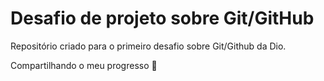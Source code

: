 # Desafio de projeto sobre Git/GitHub

Repositório criado para o primeiro desafio sobre Git/Github da Dio.

Compartilhando o meu progresso :raised_hands:
